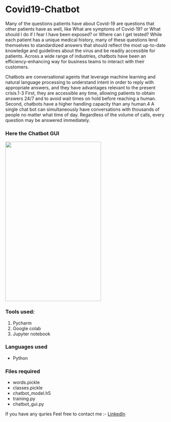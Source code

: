 # Covid19-Chatbot
Many of the questions patients have about Covid-19 are questions that other patients have as well, like What are symptoms of Covid-19? or What should I do if I fear I have been exposed? or Where can I get tested? While each patient has a unique medical history, many of these questions lend themselves to standardized answers that should reflect the most up-to-date knowledge and guidelines about the virus and be readily accessible for patients.  Across a wide range of industries, chatbots have been an efficiency-enhancing way for business teams to interact with their customers.


Chatbots are conversational agents that leverage machine learning and natural language processing to understand intent in order to reply with appropriate answers, and they have advantages relevant to the present crisis.1-3 First, they are accessible any time, allowing patients to obtain answers 24/7 and to avoid wait times on hold before reaching a human. Second, chatbots have a higher handling capacity than any human.4 A single chat bot can simultaneously have conversations with thousands of people no matter what time of day. Regardless of the volume of calls, every question may be answered immediately.

### Here the Chatbot GUI 
<img src="https://user-images.githubusercontent.com/64009514/116893936-251d4080-ac4f-11eb-95f9-d202a5e3dfed.jpg" height=500 width=300>

### Tools used:
1. Pycharm
2. Google colab
3. Jupyter notebook

### Languages used
* Python

### Files required
* words.pickle
* classes.pickle
* chatbot_model.h5
* training.py
* chatbot_gui.py

If you have any quries Feel free to contact me :- [Linkedln](https://www.linkedin.com/in/praneeth-kumar-84a15317b/)
